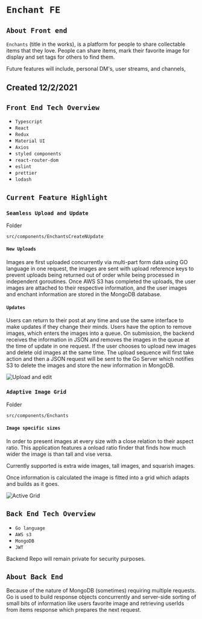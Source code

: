 # `Enchant FE`

## `About Front end`
  
`Enchants` (title in the works), is a platform for people to share collectable items that they love. People can share items, mark their favorite image for display and set tags for others to find them.
  
Future features will include, personal DM's, user streams, and channels,
  

## Created 12/2/2021

## `Front End Tech Overview`
  - `Typescript`
  - `React`
  - `Redux`
  - `Material UI`
  - `Axios`
  - `styled components`
  - `react-router-dom`
  - `eslint`
  - `prettier`
  - `lodash`

## `Current Feature Highlight`
  
### `Seamless Upload and Update`
Folder
  
```
src/components/EnchantsCreateNUpdate
```
#### `New Uploads`
  
Images are first uploaded concurrently via multi-part form data using GO language in one request, the images are sent with upload reference keys to prevent uploads being returned out of order while being processed in independent goroutines. Once AWS S3 has completed the uploads, the user images are attached to their respective information, and the user images and enchant information are stored in the MongoDB database.
  
#### `Updates`
  
Users can return to their post at any time and use the same interface to make updates if they change their minds. Users have the option to remove images, which enters the images into a queue. On submission, the backend receives the information in JSON and removes the images in the queue at the time of update in one request. If the user chooses to upload new images and delete old images at the same time. The upload sequence will first take action and then a JSON request will be sent to the Go Server which notifies S3 to delete the images and store the new information in MongoDB.
  
![Upload and edit](https://res.cloudinary.com/dbyretay5/image/upload/v1641242365/enchant-repo/Create_Enchants_mll1fb.png)

### `Adaptive Image Grid`
Folder

```
src/components/Enchants
```

#### `Image specific sizes`

In order to present images at every size with a close relation to their aspect ratio. This application features a onload ratio finder that finds how much wider the image is than tall and vise versa.

Currently supported is extra wide images, tall images, and squarish images.

Once information is calculated the image is fitted into a grid which adapts and builds as it goes.
  
![Active Grid](https://res.cloudinary.com/dbyretay5/image/upload/v1641251237/enchant-repo/Enchant_Display_osmq11.png)
  
## `Back End Tech Overview`
  - `Go language`
  - `AWS s3`
  - `MongoDB`
  - `JWT`

Backend Repo will remain private for security purposes.

## `About Back End`
  
Because of the nature of MongoDB (sometimes) requiring multiple requests. Go is used to build response objects concurrently and server-side sorting of small bits of information like users favorite image and retrieving userIds from items response which prepares the next request.
  
